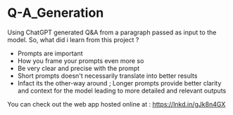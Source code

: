 # Q-A_Generation

Using ChatGPT generated Q&A from a paragraph passed as input to the model. So, what did i learn from this project ?

- Prompts are important
- How you frame your prompts even more so
- Be very clear and precise with the prompt
- Short prompts doesn't necessarily translate into better results
- Infact its the other-way around ; Longer prompts provide better clarity and context for the model leading to more detailed and relevant outputs

You can check out the web app hosted online at : https://lnkd.in/gJk8n4GX
